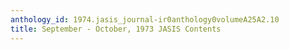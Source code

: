 ```yaml
---
anthology_id: 1974.jasis_journal-ir0anthology0volumeA25A2.10
title: September - October, 1973 JASIS Contents
---
```

